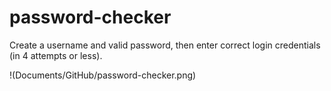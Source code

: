 # password-checker
Create a username and valid password, then enter correct login credentials (in 4 attempts or less).

!(Documents/GitHub/password-checker.png)
